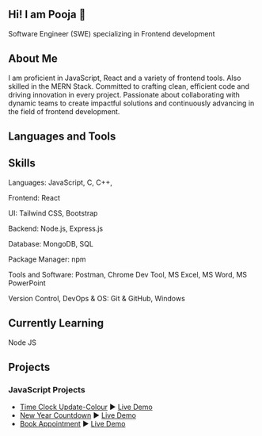 ## Hi! I am Pooja 👋

Software Engineer (SWE) specializing in Frontend development
## About Me
I am proficient in JavaScript, React and a variety of frontend tools. Also skilled in the MERN Stack. Committed to crafting clean, efficient code and driving innovation in every project. Passionate about collaborating with dynamic teams to create impactful solutions and continuously advancing in the field of frontend development.

## Languages and Tools



## Skills
Languages: JavaScript, C, C++,

Frontend: React

UI: Tailwind CSS, Bootstrap

Backend: Node.js, Express.js

Database: MongoDB, SQL

Package Manager: npm

Tools and Software: Postman, Chrome Dev Tool, MS Excel, MS Word, MS PowerPoint

Version Control, DevOps & OS: Git & GitHub, Windows

## Currently Learning
Node JS

## Projects
### JavaScript Projects
- [Time Clock Update-Colour](https://github.com/poojatiwari25/Time-Clock-Update-Colour.git) ▶️ [Live Demo](https://time-clock-update-color.netlify.app/)
-  [New Year Countdown](https://github.com/poojatiwari25/New-Year-Countdown.git) ▶️ [Live Demo](https://new-year-countdown.netlify.app/)
-  [Book Appointment](https://github.com/poojatiwari25/Book-Appointment.git) ▶️ [Live Demo](https://book-doctor-appointment-app.netlify.app
)
